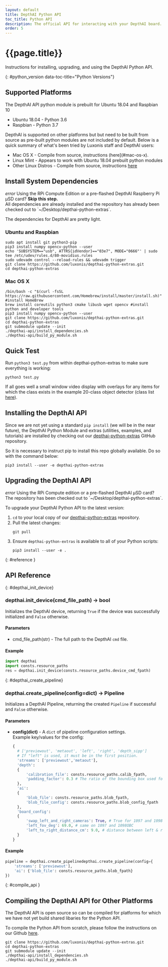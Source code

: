 ```yaml
---
layout: default
title: DepthAI Python API
toc_title: Python API
description: The official API for interacting with your DepthAI board.
order: 5
---
```


# {{page.title}}

Instructions for installing, upgrading, and using the DepthAI Python API.

{: #python_version data-toc-title="Python Versions"}
## Supported Platforms

The DepthAI API python module is prebuilt for Ubuntu 18.04 and Raspbian 10

* Ubuntu 18.04 - Python 3.6
* Raspbian - Python 3.7

DepthAI is supported on other platforms but but need to be built from source as pre-built python modules are not included by default.  Below is a quick summary of what's been tried by Luxonis staff and DepthAI users:

* Mac OS X - Compile from source, instructions (here](#mac-os-x).
* Linux Mint - Appears to work with Ubuntu 18.04 prebuilt python modules
* Other Linux Distros - Compile from source, instructions [here](/api#compile_api)

## Install System Dependencies
<div class="alert alert-primary" role="alert">
<i class="material-icons">
error
</i>
  Using the RPi Compute Edition or a pre-flashed DepthAI Raspberry Pi µSD card? <strong>Skip this step.</strong><br/>
  <span class="small">All dependencies are already installed and the repository has already been checked out to `~/Desktop/depthai-python-extras`.</span>
</div>

The dependencies for DepthAI are pretty light.   

### Ubuntu and Raspbian
```
sudo apt install git python3-pip
pip3 install numpy opencv-python --user
echo 'SUBSYSTEM=="usb", ATTRS{idVendor}=="03e7", MODE="0666"' | sudo tee /etc/udev/rules.d/80-movidius.rules
sudo udevadm control --reload-rules && udevadm trigger
git clone https://github.com/luxonis/depthai-python-extras.git
cd depthai-python-extras
```

### Mac OS X
```
/bin/bash -c "$(curl -fsSL https://raw.githubusercontent.com/Homebrew/install/master/install.sh)" #install HomeBrew
brew install coreutils python3 cmake libusb wget opencv #install python and developer tools
pip3 install numpy opencv-python --user
git clone https://github.com/luxonis/depthai-python-extras.git
cd depthai-python-extras
git submodule update --init
./depthai-api/install_dependencies.sh
./depthai-api/build_py_module.sh
```

## Quick Test

Run `python3 test.py` from within depthai-python-extras to make sure everything is working:

```
python3 test.py
```

If all goes well a small window video display with overlays for any items for which the class exists in the example 20-class object detector (class list [here](https://github.com/luxonis/depthai-python-extras/blob/master/resources/nn/object_detection_4shave/labels_for_mobilenet_ssd.txt)).

<h2 id="install" data-toc-title="Installation">Installing the DepthAI API</h2>

Since we are not yet using a standard `pip install` (we will be in the near future), the DepthAI Python Module and extras (utilities, examples, and tutorials) are installed by checking out our [depthai-python-extras](https://github.com/luxonis/depthai-python-extras) GitHub repository. 

So it is necessary to instruct pip to install this repo globally available.  Do so with the command below:

```
pip3 install --user -e depthai-python-extras
```

<h2 id="upgrade" data-toc-title="Upgrading">Upgrading the DepthAI API</h2>

<div class="alert alert-primary" role="alert">
<i class="material-icons">
error
</i>
  Using the RPi Compute edition or a pre-flashed DepthAI µSD card?<br/>
  <span class="small">The repository has been checked out to `~/Desktop/depthai-python-extras`.</span>
</div>


To upgrade your DepthAI Python API to the latest version:

1. `cd` to your local copy of our [depthai-python-extras](https://github.com/luxonis/depthai-python-extras) repository.
2. Pull the latest changes:
    ```
    git pull
    ```
3. Ensure `depthai-python-extras` is available to all of your Python scripts:
    ```
    pip3 install --user -e .
    ```

{: #reference }
## API Reference

{: #depthai_init_device}
### depthai.init_device(cmd_file_path) → bool

Initializes the DepthAI device, returning `True` if the device was successfully initialized and `False` otherwise.

#### Parameters

* cmd_file_path(str) - The full path to the DepthAI `cmd` file.

#### Example

```py
import depthai
import consts.resource_paths
res = depthai.init_device(consts.resource_paths.device_cmd_fpath)
```

{: #depthai_create_pipeline}
### depthai.create_pipeline(config=dict) → Pipeline

Initializes a DepthAI Pipeline, returning the created `Pipeline` if successful and `False` otherwise.

#### Parameters

* __config(dict)__ -  A `dict` of pipeline configuration settings.
    <br/>Example key/values for the config:
    ```py
    {
      # ['previewout', 'metaout', 'left', 'right', 'depth_sipp']
      # If "left" is used, it must be in the first position.
      'streams': ['previewout','metaout'],
      'depth':
      {
          'calibration_file': consts.resource_paths.calib_fpath,
          'padding_factor': 0.3 # The ratio of the bounding box used for object detection
      },
      'ai':
      {
          'blob_file': consts.resource_paths.blob_fpath,
          'blob_file_config': consts.resource_paths.blob_config_fpath
      },
      'board_config':
      {
          'swap_left_and_right_cameras': True, # True for 1097 and 1098OBC
          'left_fov_deg': 69.0, # same on 1097 and 1098OBC
          'left_to_right_distance_cm': 9.0, # distance between left & right grayscale cameras
      }
    }
    ```

#### Example

```py
pipeline = depthai.create_pipelinedepthai.create_pipeline(config={
    'streams': ['previewout'],
    'ai': {'blob_file': consts.resource_paths.blob_fpath}
})
```

{: #compile_api }
## Compiling the DepthAI API for Other Platforms

The DepthAI API is open source so can be compiled for platforms for which we have not yet build shared libaries for the Python API.

To compile the Python API from scratch, please follow the instructions on our Github [here](https://github.com/luxonis/depthai-python-extras#python-modules).
```
git clone https://github.com/luxonis/depthai-python-extras.git
cd depthai-python-extras
git submodule update --init
./depthai-api/install_dependencies.sh
./depthai-api/build_py_module.sh
```






